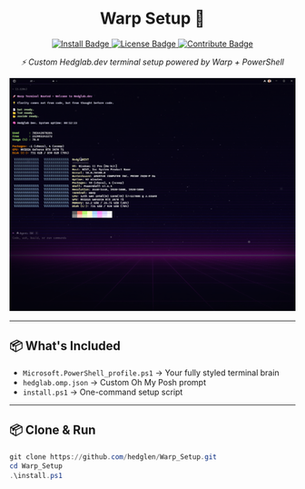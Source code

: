 <h1 align="center">Warp Setup 🚀</h1>
<p align="center">
 <a href="#clone--run">
  <img src="https://img.shields.io/badge/-%20Install-44cc44?style=for-the-badge&logo=github&logoColor=white" alt="Install Badge">
</a>
  <a href="./Warp_Setup/LICENSE">
    <img src="https://img.shields.io/badge/⚖️%20License-purple?style=for-the-badge" alt="License Badge">
  </a>
  <a href="./Warp_Setup/CONTRIBUTE.md">
    <img src="https://img.shields.io/badge/🤝%20CONTRIBUTE-blue?style=for-the-badge" alt="Contribute Badge">
  </a>
</p>

<p align="center"><em>⚡ Custom Hedglab.dev terminal setup powered by Warp + PowerShell</em></p>

<p align="center">
  <img src="./assets/Warp_Preview.png" alt="Warp Terminal Preview" width="800">
</p>

---

## 📦 What's Included

- `Microsoft.PowerShell_profile.ps1` → Your fully styled terminal brain  
- `hedglab.omp.json` → Custom Oh My Posh prompt  
- `install.ps1` → One-command setup script  

---

## 📦 Clone & Run

```powershell
git clone https://github.com/hedglen/Warp_Setup.git
cd Warp_Setup
.\install.ps1
